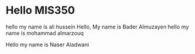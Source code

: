# Hello MIS350
hello my name is ali hussein
Hello, My name is Bader Almuzayen
hello my name is mohammad almarzouq

    
Hello my name is Naser Aladwani